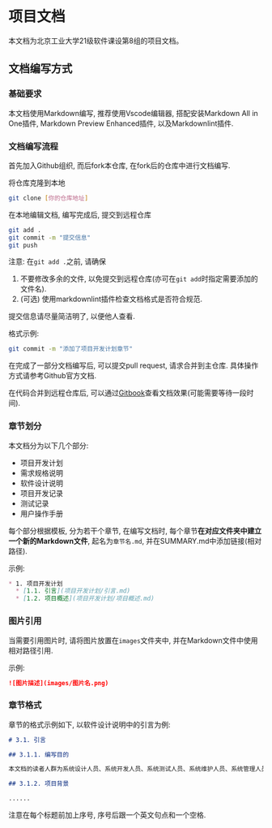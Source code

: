 # 项目文档

本文档为北京工业大学21级软件课设第8组的项目文档。

## 文档编写方式

### 基础要求

本文档使用Markdown编写, 推荐使用Vscode编辑器, 搭配安装Markdown All in One插件, Markdown Preview Enhanced插件, 以及Markdownlint插件.

### 文档编写流程

首先加入Github组织, 而后fork本仓库, 在fork后的仓库中进行文档编写.

将仓库克隆到本地

```bash
git clone [你的仓库地址]
```

在本地编辑文档, 编写完成后, 提交到远程仓库

```bash
git add .
git commit -m "提交信息"
git push
```

注意: 在`git add .`之前, 请确保

1. 不要修改多余的文件, 以免提交到远程仓库(亦可在`git add`时指定需要添加的文件名).
2. (可选) 使用markdownlint插件检查文档格式是否符合规范.

提交信息请尽量简洁明了, 以便他人查看.

格式示例:

```bash
git commit -m "添加了项目开发计划章节"
```

在完成了一部分文档编写后, 可以提交pull request, 请求合并到主仓库. 具体操作方式请参考Github官方文档.

在代码合并到远程仓库后, 可以通过[Gitbook](https://noahs-organization-14.gitbook.io/docs/)查看文档效果(可能需要等待一段时间).

### 章节划分

本文档分为以下几个部分:

* 项目开发计划
* 需求规格说明
* 软件设计说明
* 项目开发记录
* 测试记录
* 用户操作手册

每个部分根据模板, 分为若干个章节, 在编写文档时, 每个章节**在对应文件夹中建立一个新的Markdown文件**, 起名为`章节名.md`, 并在SUMMARY.md中添加链接(相对路径).

示例:

```markdown
* 1. 项目开发计划
  * [1.1. 引言](项目开发计划/引言.md)
  * [1.2. 项目概述](项目开发计划/项目概述.md)
```

### 图片引用

当需要引用图片时, 请将图片放置在`images`文件夹中, 并在Markdown文件中使用相对路径引用.

示例:

```markdown
![图片描述](images/图片名.png)
```

### 章节格式

章节的格式示例如下, 以软件设计说明中的引言为例:

```markdown
# 3.1. 引言

## 3.1.1. 编写目的

本文档的读者人群为系统设计人员、系统开发人员、系统测试人员、系统维护人员、系统管理人员等。本文档的主要目的是对系统进行详细的设计说明，各个目标人群能够全面了解系统的设计思路、设计原则、设计方法、设计过程、设计结果等，以便于系统的实现、测试、维护和版本升级等。

## 3.1.2. 项目背景

......
```

注意在每个标题前加上序号, 序号后跟一个英文句点和一个空格.
